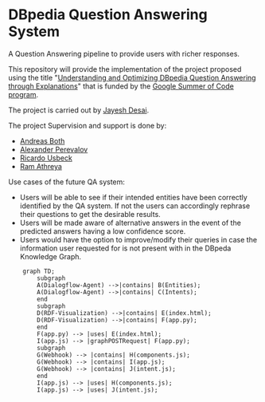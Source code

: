 # DBpedia Question Answering System
A Question Answering pipeline to provide users with richer responses.  <br>

This repository will provide the implementation of the project proposed using the title 
"[Understanding and Optimizing DBpedia Question Answering through Explanations](https://forum.dbpedia.org/t/understanding-and-optimizing-dbpedia-question-answering-through-explanations-gsoc2022/1628)" that is funded by the [Google Summer of Code program](https://summerofcode.withgoogle.com/programs/2022/projects/xMuRURaT).

The project is carried out by [Jayesh Desai](https://github.com/UditArora2000). 

The project Supervision and support is done by:

* [Andreas Both](https://github.com/anbo-de)
* [Alexander Perevalov](https://github.com/Perevalov)
* [Ricardo Usbeck](https://github.com/RicardoUsbeck)
* [Ram Athreya](https://github.com/ram-g-athreya)

Use cases of the future QA system:

* Users will be able to see if their intended entities have been correctly identified by the QA system. If not the users can accordingly rephrase their questions to get the desirable results.
* Users will be made aware of alternative answers in the event of the predicted answers having a low confidence score.
* Users would have the option to improve/modify their queries in case the information user requested for is not present with in the DBpeda Knowledge Graph.

```mermaid
	graph TD;
	    subgraph  
	    A(Dialogflow-Agent) -->|contains| B(Entities);
	    A(Dialogflow-Agent) -->|contains| C(Intents);
	    end
	    subgraph  
	    D(RDF-Visualization) -->|contains| E(index.html);
	    D(RDF-Visualization) -->|contains| F(app.py);
	    end
	    F(app.py) --> |uses| E(index.html);
	    I(app.js) --> |graphPOSTRequest| F(app.py);
	    subgraph  
	    G(Webhook) --> |contains| H(components.js);
	    G(Webhook) --> |contains| I(app.js);
	    G(Webhook) --> |contains| J(intent.js);
	    end
	    I(app.js) --> |uses| H(components.js);
	    I(app.js) --> |uses| J(intent.js);
```